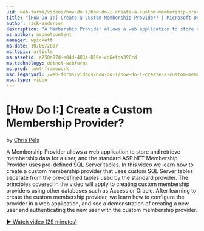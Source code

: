```yaml
---
uid: web-forms/videos/how-do-i/how-do-i-create-a-custom-membership-provider
title: "[How Do I:] Create a Custom Membership Provider? | Microsoft Docs"
author: rick-anderson
description: "A Membership Provider allows a web application to store and retrieve membership data for a user, and the standard ASP.NET Membership Provider uses pre-define..."
ms.author: aspnetcontent
manager: wpickett
ms.date: 10/05/2007
ms.topic: article
ms.assetid: a250a97d-e04d-403a-816e-cd6efda396cd
ms.technology: dotnet-webforms
ms.prod: .net-framework
msc.legacyurl: /web-forms/videos/how-do-i/how-do-i-create-a-custom-membership-provider
msc.type: video
---
```

[How Do I:] Create a Custom Membership Provider?
====================
by [Chris Pels](https://twitter.com/chrispels)

A Membership Provider allows a web application to store and retrieve membership data for a user, and the standard ASP.NET Membership Provider uses pre-defined SQL Server tables. In this video we learn how to create a custom membership provider that uses custom SQL Server tables separate from the pre-defined tables used by the standard provider. The principles covered in the video will apply to creating custom membership providers using other databases such as Access or Oracle. After learning to create the custom membership provider, we learn how to configure the provider in a web application, and see a demonstration of creating a new user and authenticating the new user with the custom membership provider.

[&#9654; Watch video (29 minutes)](https://channel9.msdn.com/Blogs/ASP-NET-Site-Videos/how-do-i-create-a-custom-membership-provider)